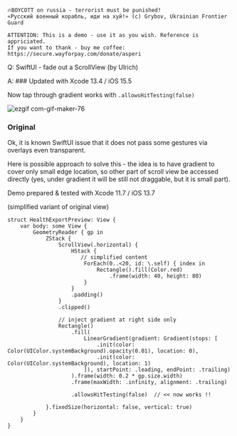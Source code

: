 ```
🔥BOYCOTT on russia - terrorist must be punished!
«Русский военный корабль, иди на хуй!» (c) Grybov, Ukrainian Frontier Guard

ATTENTION: This is a demo - use it as you wish. Reference is appriciated.
If you want to thank - buy me coffee: https://secure.wayforpay.com/donate/asperi
```

Q: SwiftUI - fade out a ScrollView (by Ulrich)

A: ### Updated with Xcode 13.4 / iOS 15.5

Now tap through gradient works with `.allowsHitTesting(false)`

![ezgif com-gif-maker-76](https://user-images.githubusercontent.com/62171579/180135043-ed294441-d014-4390-a052-2b88394580bc.gif)

### Original

Ok, it is known SwiftUI issue that it does not pass some gestures via overlays even transparent.

Here is possible approach to solve this - the idea is to have gradient to cover only small edge location, so other part of scroll view be accessed directly (yes, under gradient it will be still not draggable, but it is small part).

Demo prepared & tested with Xcode 11.7 / iOS 13.7

(simplified variant of original view)

```
struct HealthExportPreview: View {
    var body: some View {
        GeometryReader { gp in
            ZStack {
                ScrollView(.horizontal) {
                    HStack {
                       // simplified content
                        ForEach(0..<20, id: \.self) { index in
                            Rectangle().fill(Color.red)
                                .frame(width: 40, height: 80)
                        }
                    }
                    .padding()
                }
                .clipped()

                // inject gradient at right side only
                Rectangle()
                    .fill(
                        LinearGradient(gradient: Gradient(stops: [
                            .init(color: Color(UIColor.systemBackground).opacity(0.01), location: 0),
                            .init(color: Color(UIColor.systemBackground), location: 1)
                        ]), startPoint: .leading, endPoint: .trailing)
                    ).frame(width: 0.2 * gp.size.width)
                    .frame(maxWidth: .infinity, alignment: .trailing)

                    .allowsHitTesting(false)  // << now works !!

            }.fixedSize(horizontal: false, vertical: true)
        }
    }
}
```
